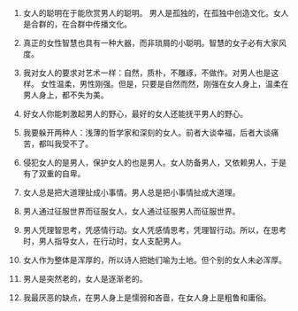 1. 女人的聪明在于能欣赏男人的聪明。
   男人是孤独的，在孤独中创造文化。女人是合群的，在合群中传播文化。

2. 真正的女性智慧也具有一种大器，而非琐屑的小聪明。智慧的女子必有大家风度。

3. 我对女人的要求对艺术一样：自然，质朴，不雕琢，不做作。对男人也是这样。
   女性温柔，男性刚强。但是，只要是自然而然，刚强在女人身上，温柔在男人身上，都不失为美。

4. 好女人你能刺激起男人的野心，最好的女人还能抚平男人的野心。

5. 我要躲开两种人：浅薄的哲学家和深刻的女人。前者大谈幸福，后者大谈痛苦，都叫我受不了。

6. 侵犯女人的是男人，保护女人的也是男人。女人防备男人，又依赖男人，于是有了双重的自卑。

7. 女人总是把大道理扯成小事情。男人总是把小事情扯成大道理。

8. 男人通过征服世界而征服女人，女人通过征服男人而征服世界。

9. 男人凭理智思考，凭感情行动。女人凭感情思考，凭理智行动。所以，在思考时，男人指导女人，在行动时，女人支配男人。

10. 女人作为整体是浑厚的，所以诗人把她们喻为土地。但个别的女人未必浑厚。

11. 男人是突然老的，女人是逐渐老的。

12. 我最厌恶的缺点，在男人身上是懦弱和吝啬，在女人身上是粗鲁和庸俗。
